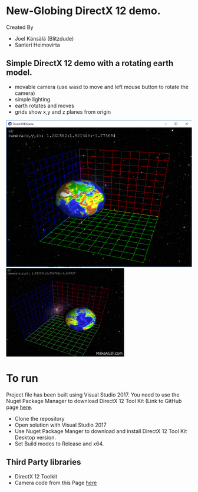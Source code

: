 # New-Globing DirectX 12 demo. 
Created By
- Joel Känsälä (Blitzdude)
- Santeri Heimovirta


## Simple DirectX 12 demo with a rotating earth model.
- movable camera (use wasd to move and left mouse button to rotate the camera)
- simple lighting
- earth rotates and moves
- grids show x,y and z planes from origin

![Globular picture](clip1.PNG)
![In action demo](demo.gif)

# To run
Project file has been built using Visual Studio 2017. You need to use the Nuget Package Manager to download
DirectX 12 Tool Kit (Link to GitHub page [here](https://github.com/Microsoft/DirectXTK12). 
- Clone the repository
- Open solution with Visual Studio 2017
- Use Nuget Package Manger to download and install DirectX 12 Tool Kit Desktop version.
- Set Build modes to Release and x64. 

## Third Party libraries
- DirectX 12 Toolkit 
- Camera code from this Page [here](https://github.com/d3dcoder/d3d12book)
